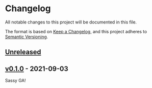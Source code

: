 # Changelog
All notable changes to this project will be documented in this file.

The format is based on [Keep a Changelog](https://keepachangelog.com/en/1.0.0/),
and this project adheres to [Semantic Versioning](https://semver.org/spec/v2.0.0.html).

## [Unreleased]
## [v0.1.0] - 2021-09-03
Sassy GA!

[Unreleased]: https://github.com/matthewhartstonge/sassy/compare/v0.1.0...HEAD
[v0.1.0]: https://github.com/matthewhartstonge/sassy/releases/tag/v0.1.0
